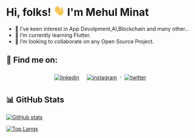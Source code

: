 # Hi, folks! <img src="https://raw.githubusercontent.com/mehulminat/mehulminat/main/wave.gif" width="30px"> I'm Mehul Minat
- 👀 I’ve keen interest in App Devolpment,AI,Blockchain and many other...
- 🌱 I’m currently learning Flutter.
- 💞️ I’m looking to collaborate on any Open Source Project.
## :email: Find me on:

<p align="center">
 <a href="https://www.linkedin.com/in/mehul-minat/" target="_blank" rel="noopener noreferrer"> <img src="https://image.flaticon.com/icons/png/512/174/174857.png" alt="linkedin" height="40" style="vertical-align:top; margin:8px"></a>
  <a href="https://www.instagram.com/mehul.exe.x64/" target="_blank" rel="noopener noreferrer"> <img src="https://upload.wikimedia.org/wikipedia/commons/thumb/e/e7/Instagram_logo_2016.svg/768px-Instagram_logo_2016.svg.png" alt="instagram" height="40" style="vertical-align:top; margin:8px"> </a>
<a href="https://twitter.com/minatmehul" target="_blank" rel="noopener noreferrer"> <img src="https://cdnlogo.com/logos/t/96/twitter-icon.svg" alt="twitter" height="40" style="vertical-align:top; margin:8px"> </a>
</p>

## 📊 GitHub Stats
<a href="https://github.com/mehulminat">
  
![GitHub stats](https://github-readme-stats.vercel.app/api?username=mehulminat&show_icons=true&theme=tokyonight)
  
</a>
<a href="https://github.com/mehulminat">
  
![Top Langs](https://github-readme-stats.vercel.app/api/top-langs/?username=mehulminat&theme=tokyonight)
 
</a>
<!---
mehulminat/mehulminat is a ✨ special ✨ repository because its `README.md` (this file) appears on your GitHub profile.
You can click the Preview link to take a look at your changes.
--->
